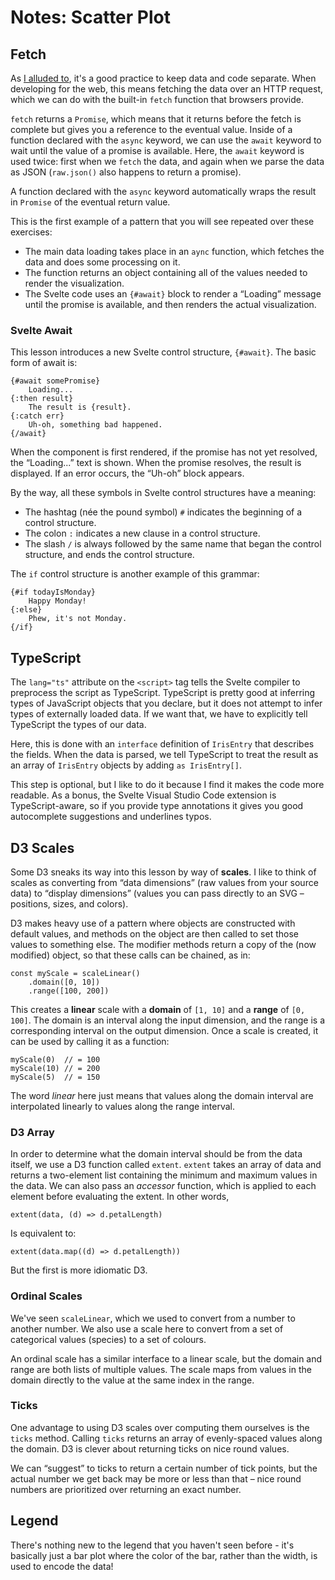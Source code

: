 # Notes: Scatter Plot

## Fetch

As [I alluded to](notes-bar.md), it's a good practice to keep data and code separate. When developing for the web, this means fetching the data over an HTTP request, which we can do with the built-in `fetch` function that browsers provide.

`fetch` returns a `Promise`, which means that it returns before the fetch is complete but gives you a reference to the eventual value. Inside of a function declared with the `async` keyword, we can use the `await` keyword to wait until the value of a promise is available. Here, the `await` keyword is used twice: first when we `fetch` the data, and again when we parse the data as JSON (`raw.json()` also happens to return a promise).

A function declared with the `async` keyword automatically wraps the result in `Promise` of the eventual return value.

This is the first example of a pattern that you will see repeated over these exercises:

- The main data loading takes place in an `aync` function, which fetches the data and does some processing on it.
- The function returns an object containing all of the values needed to render the visualization.
- The Svelte code uses an `{#await}` block to render a “Loading” message until the promise is available, and then renders the actual visualization.

### Svelte Await

This lesson introduces a new Svelte control structure, `{#await}`. The basic form of await is:

    {#await somePromise}
        Loading...
    {:then result}
        The result is {result}.
    {:catch err}
        Uh-oh, something bad happened.
    {/await}

When the component is first rendered, if the promise has not yet resolved, the “Loading...” text is shown. When the promise resolves, the result is displayed. If an error occurs, the “Uh-oh” block appears.

By the way, all these symbols in Svelte control structures have a meaning:

- The hashtag (née the pound symbol) `#` indicates the beginning of a control structure.
- The colon `:` indicates a new clause in a control structure.
- The slash `/` is always followed by the same name that began the control structure, and ends the control structure.

The `if` control structure is another example of this grammar:

    {#if todayIsMonday}
        Happy Monday!
    {:else}
        Phew, it's not Monday.
    {/if}

## TypeScript

The `lang="ts"` attribute on the `<script>` tag tells the Svelte compiler to preprocess the script as TypeScript. TypeScript is pretty good at inferring types of JavaScript objects that you declare, but it does not attempt to infer types of externally loaded data. If we want that, we have to explicitly tell TypeScript the types of our data.

Here, this is done with an `interface` definition of `IrisEntry` that describes the fields. When the data is parsed, we tell TypeScript to treat the result as an array of `IrisEntry` objects by adding `as IrisEntry[]`.

This step is optional, but I like to do it because I find it makes the code more readable. As a bonus, the Svelte Visual Studio Code extension is TypeScript-aware, so if you provide type annotations it gives you good autocomplete suggestions and underlines typos.

## D3 Scales

Some D3 sneaks its way into this lesson by way of **scales**. I like to think of scales as converting from “data dimensions” (raw values from your source data) to “display dimensions” (values you can pass directly to an SVG &ndash; positions, sizes, and colors).

D3 makes heavy use of a pattern where objects are constructed with default values, and methods on the object are then called to set those values to something else. The modifier methods return a copy of the (now modified) object, so that these calls can be chained, as in:

    const myScale = scaleLinear()
        .domain([0, 10])
        .range([100, 200])

This creates a **linear** scale with a **domain** of `[1, 10]` and a **range** of `[0, 100]`. The domain is an interval along the input dimension, and the range is a corresponding interval on the output dimension. Once a scale is created, it can be used by calling it as a function:

    myScale(0)  // = 100
    myScale(10) // = 200
    myScale(5)  // = 150

The word _linear_ here just means that values along the domain interval are interpolated linearly to values along the range interval.

### D3 Array

In order to determine what the domain interval should be from the data itself, we use a D3 function called `extent`. `extent` takes an array of data and returns a two-element list containing the minimum and maximum values in the data. We can also pass an _accessor_ function, which is applied to each element before evaluating the extent. In other words,

    extent(data, (d) => d.petalLength)

Is equivalent to:

    extent(data.map((d) => d.petalLength))

But the first is more idiomatic D3.

### Ordinal Scales

We've seen `scaleLinear`, which we used to convert from a number to another number. We also use a scale here to convert from a set of categorical values (species) to a set of colours.

An ordinal scale has a similar interface to a linear scale, but the domain and range are both lists of multiple values. The scale maps from values in the domain directly to the value at the same index in the range.

### Ticks

One advantage to using D3 scales over computing them ourselves is the `ticks` method. Calling `ticks` returns an array of evenly-spaced values along the domain. D3 is clever about returning ticks on nice round values.

We can “suggest” to ticks to return a certain number of tick points, but the actual number we get back may be more or less than that &ndash; nice round numbers are prioritized over returning an exact number.

## Legend

There's nothing new to the legend that you haven't seen before - it's basically just a bar plot where the color of the bar, rather than the width, is used to encode the data!